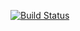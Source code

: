 [![Build Status](https://travis-ci.org/Squad002/user-service.svg?branch=main)](https://travis-ci.org/Squad002/user-service)